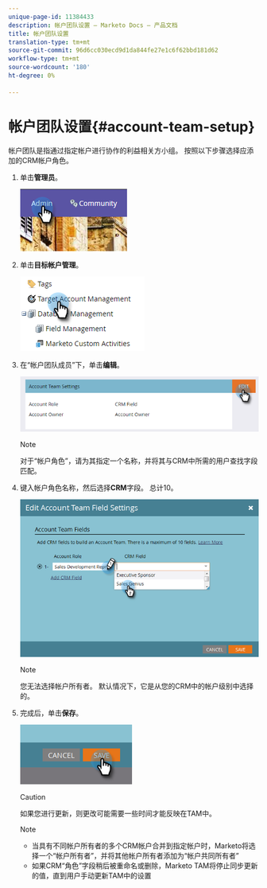 ```yaml
---
unique-page-id: 11384433
description: 帐户团队设置 — Marketo Docs — 产品文档
title: 帐户团队设置
translation-type: tm+mt
source-git-commit: 96d6cc030ecd9d1da844fe27e1c6f62bbd181d62
workflow-type: tm+mt
source-wordcount: '180'
ht-degree: 0%

---
```



# 帐户团队设置{#account-team-setup}

帐户团队是指通过指定帐户进行协作的利益相关方小组。 按照以下步骤选择应添加的CRM帐户角色。

1. 单击&#x200B;**管理员**。

   ![](assets/one-3.png)

1. 单击&#x200B;**目标帐户管理**。

   ![](assets/account-team-setup-2.png)

1. 在“帐户团队成员”下，单击&#x200B;**编辑**。

   ![](assets/3.png)

   >[!NOTE]
   >
   >对于“帐户角色”，请为其指定一个名称，并将其与CRM中所需的用户查找字段匹配。

1. 键入帐户角色名称，然后选择&#x200B;**CRM**&#x200B;字段。 总计10。

   ![](assets/four-2.png)

   >[!NOTE]
   >
   >您无法选择帐户所有者。 默认情况下，它是从您的CRM中的帐户级别中选择的。

1. 完成后，单击&#x200B;**保存**。

   ![](assets/five-2.png)

   >[!CAUTION]
   >
   >如果您进行更新，则更改可能需要一些时间才能反映在TAM中。

   >[!NOTE]
   >
   >* 当具有不同帐户所有者的多个CRM帐户合并到指定帐户时，Marketo将选择一个“帐户所有者”，并将其他帐户所有者添加为“帐户共同所有者”
      >
      >
   * 如果CRM“角色”字段稍后被重命名或删除，Marketo TAM将停止同步更新的值，直到用户手动更新TAM中的设置

